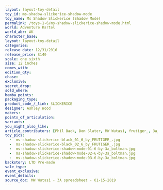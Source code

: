 ```yaml
---
layout: layout-toy-detail 
toy_id: ms-shadow-slickerice-shadow-mode
toy_name: Ms Shadow Slickerice (Shadow Mode)
permalink: /toys-1-6/ms-shadow-slickerice-shadow-mode.html
world: Adventure Kartel
world_abr: AK
character_base: 
layout: layout-toy-detail
categories: 
release_date: 12/31/2016
release_price: $140 
scale: one sixth
size: 12 inches
comes_with: 
edition_qty: 
chase: 
exclusive: 
secret_drop: 
sold_where: 
bamba_points: 
packaging_type: 
product_code_/_link: SLICKERICE
designer: Ashley Wood
makers: 
points_of_articulation: 
variants: 
you_might_also_like: 
article_contributors: [Phil Back, Don Slater, MW Wutasi, frutiger_, 3a_boltman]
toy_pics: 
  -  ms-shadow-slickerice-black_01_6_by_FRUTIGER_.jpg
  -  ms-shadow-slickerice-black_02_6_by_FRUTIGER_.jpg
  -  ms-shadow-slickerice-shadow-mode-01-6-by-3a_boltman.jpg
  -  ms-shadow-slickerice-shadow-mode-02-6-by-3a_boltman.jpg
  -  ms-shadow-slickerice-shadow-mode-03-6-by-3a_boltman.jpg
backstory: LTD Pre-made
sale_type: 
event_exclusive: 
event_details: 
source_doc: MW Wutasi - 3A spreadsheet - 01-15-2019
---
```


